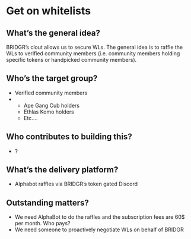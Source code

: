 # Get on whitelists

## What’s the general idea?

BRIDGR’s clout allows us to secure WLs. The general idea is to raffle the WLs to verified community members (i.e. community members holding specific tokens or handpicked community members).

## Who’s the target group?

* Verified community members
*
  * Ape Gang Cub holders
  * Ethlas Komo holders
  * Etc….

## Who contributes to building this?

* ?

## What’s the delivery platform?

* Alphabot raffles via BRIDGR’s token gated Discord

## Outstanding matters?

* We need AlphaBot to do the raffles and the subscription fees are 60$ per month. Who pays?
* We need someone to proactively negotiate WLs on behalf of BRIDGR

